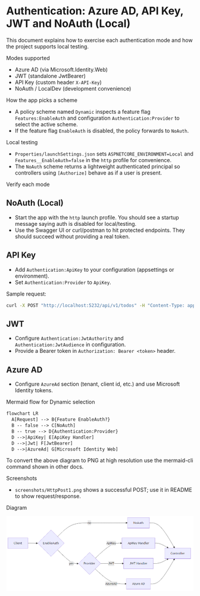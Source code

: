 # Authentication: Azure AD, API Key, JWT and NoAuth (Local)

This document explains how to exercise each authentication mode and how the project supports local testing.

Modes supported

- Azure AD (via Microsoft.Identity.Web)
- JWT (standalone JwtBearer)
- API Key (custom header `X-API-Key`)
- NoAuth / LocalDev (development convenience)

How the app picks a scheme

- A policy scheme named `Dynamic` inspects a feature flag `Features:EnableAuth` and configuration `Authentication:Provider` to select the active scheme.
- If the feature flag `EnableAuth` is disabled, the policy forwards to `NoAuth`.

Local testing

- `Properties/launchSettings.json` sets `ASPNETCORE_ENVIRONMENT=Local` and `Features__EnableAuth=false` in the `http` profile for convenience.
- The `NoAuth` scheme returns a lightweight authenticated principal so controllers using `[Authorize]` behave as if a user is present.

Verify each mode

## NoAuth (Local)

- Start the app with the `http` launch profile. You should see a startup message saying auth is disabled for local/testing.
- Use the Swagger UI or curl/postman to hit protected endpoints. They should succeed without providing a real token.

## API Key

- Add `Authentication:ApiKey` to your configuration (appsettings or environment).
- Set `Authentication:Provider` to `ApiKey`.

Sample request:

```bash
curl -X POST "http://localhost:5232/api/v1/todos" -H "Content-Type: application/json" -H "X-API-Key: YOUR_KEY" -d '{"title":"t","notes":"n"}'
```

## JWT

- Configure `Authentication:JwtAuthority` and `Authentication:JwtAudience` in configuration.
- Provide a Bearer token in `Authorization: Bearer <token>` header.

## Azure AD

- Configure `AzureAd` section (tenant, client id, etc.) and use Microsoft Identity tokens.

Mermaid flow for Dynamic selection

```mermaid
flowchart LR
  A[Request] --> B{Feature EnableAuth?}
  B -- false --> C[NoAuth]
  B -- true --> D{Authentication:Provider}
  D -->|ApiKey| E[ApiKey Handler]
  D -->|Jwt| F[JwtBearer]
  D -->|AzureAd| G[Microsoft Identity Web]
```

To convert the above diagram to PNG at high resolution use the mermaid-cli command shown in other docs.

Screenshots

- `screenshots/HttpPost1.png` shows a successful POST; use it in README to show request/response.

Diagram

![Auth dynamic flow](docs/diagrams/auth-flow.png)
